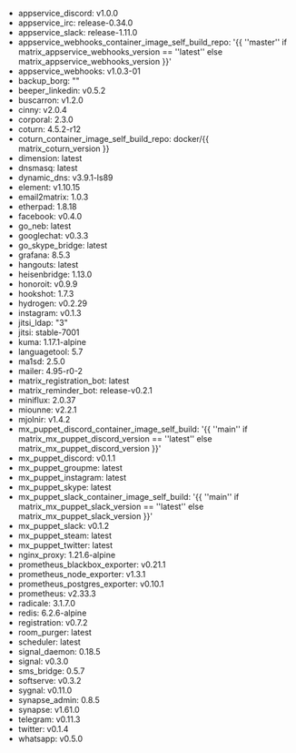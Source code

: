 * appservice_discord: v1.0.0
* appservice_irc: release-0.34.0
* appservice_slack: release-1.11.0
* appservice_webhooks_container_image_self_build_repo: '{{ ''master'' if matrix_appservice_webhooks_version == ''latest'' else matrix_appservice_webhooks_version }}'
* appservice_webhooks: v1.0.3-01
* backup_borg: ""
* beeper_linkedin: v0.5.2
* buscarron: v1.2.0
* cinny: v2.0.4
* corporal: 2.3.0
* coturn: 4.5.2-r12
* coturn_container_image_self_build_repo: docker/{{ matrix_coturn_version }}
* dimension: latest
* dnsmasq: latest
* dynamic_dns: v3.9.1-ls89
* element: v1.10.15
* email2matrix: 1.0.3
* etherpad: 1.8.18
* facebook: v0.4.0
* go_neb: latest
* googlechat: v0.3.3
* go_skype_bridge: latest
* grafana: 8.5.3
* hangouts: latest
* heisenbridge: 1.13.0
* honoroit: v0.9.9
* hookshot: 1.7.3
* hydrogen: v0.2.29
* instagram: v0.1.3
* jitsi_ldap: "3"
* jitsi: stable-7001
* kuma: 1.17.1-alpine
* languagetool: 5.7
* ma1sd: 2.5.0
* mailer: 4.95-r0-2
* matrix_registration_bot: latest
* matrix_reminder_bot: release-v0.2.1
* miniflux: 2.0.37
* miounne: v2.2.1
* mjolnir: v1.4.2
* mx_puppet_discord_container_image_self_build: '{{ ''main'' if matrix_mx_puppet_discord_version == ''latest'' else matrix_mx_puppet_discord_version }}'
* mx_puppet_discord: v0.1.1
* mx_puppet_groupme: latest
* mx_puppet_instagram: latest
* mx_puppet_skype: latest
* mx_puppet_slack_container_image_self_build: '{{ ''main'' if matrix_mx_puppet_slack_version == ''latest'' else matrix_mx_puppet_slack_version }}'
* mx_puppet_slack: v0.1.2
* mx_puppet_steam: latest
* mx_puppet_twitter: latest
* nginx_proxy: 1.21.6-alpine
* prometheus_blackbox_exporter: v0.21.1
* prometheus_node_exporter: v1.3.1
* prometheus_postgres_exporter: v0.10.1
* prometheus: v2.33.3
* radicale: 3.1.7.0
* redis: 6.2.6-alpine
* registration: v0.7.2
* room_purger: latest
* scheduler: latest
* signal_daemon: 0.18.5
* signal: v0.3.0
* sms_bridge: 0.5.7
* softserve: v0.3.2
* sygnal: v0.11.0
* synapse_admin: 0.8.5
* synapse: v1.61.0
* telegram: v0.11.3
* twitter: v0.1.4
* whatsapp: v0.5.0
